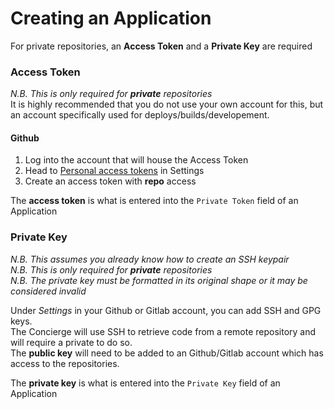 # Creating an Application

For private repositories, an **Access Token** and a **Private Key** are required

### Access Token
_N.B. This is only required for **private** repositories_  
It is highly recommended that you do not use your own account for this, but an account specifically used for deploys/builds/developement.  

#### Github
1. Log into the account that will house the Access Token
2. Head to [Personal access tokens](https://github.com/settings/tokens) in Settings
3. Create an access token with **repo** access

The **access token** is what is entered into the `Private Token` field of an Application

### Private Key
_N.B. This assumes you already know how to create an SSH keypair_  
_N.B. This is only required for **private** repositories_  
_N.B. The private key must be formatted in its original shape or it may be considered invalid_ 

Under _Settings_ in your Github or Gitlab account, you can add SSH and GPG keys.  
The Concierge will use SSH to retrieve code from a remote repository and will require a private to do so.  
The **public key** will need to be added to an Github/Gitlab account which has access to the repositories.   

The **private key** is what is entered into the `Private Key` field of an Application